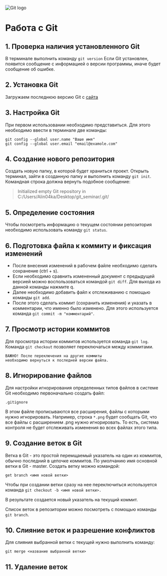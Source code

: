 ![Git logo](git-logo.jpg)
# Работа с Git

## 1. Проверка наличия установленного Git

В терминале выполнить команду `git version`
Если Git установлен, появится сообщение с информацией о версии программы, иначе будет сообщение об ошибке.

## 2. Установка Git
Загружаем последнюю версию Git с [сайта](https://git-scm.com/downloads)

## 3. Настройка Git 
При первом использовании необходимо представиться. Для этого необходимо ввести в терминале две команды:
```
git config --global user.name "Ваше имя"
git config --global user.email "email@examole.com"
```

## 4. Создание нового репозитория
Создать новую папку, в которой будет храниться проект. Открыть терминал, зайти в созданную папку и выполнить команду `git init`. Командная строка должна вернуть подобное сообщение:
> Initialized empty Git repository in C:/Users/Alin04ka/Desktop/git_seminar/.git/

 
## 5. Определение состояния
Чтобы посмотреть информацию о текущем состоянии репозитория необходимо использовать команду `git status`.

## 6. Подготовка файла к коммиту и фиксация изменений
* После внесения изменений в рабочем файле необходимо сделать сохранение (ctrl + s).
* Если необходимо сравнить измененный документ с предыдущей версией можно воспользоваться командой `git diff`. Для выхода из данной команды нажмите q.
* Далее необходимо добавить файл к отслеживанию с помощью команды `git add`.
* После этого сделать коммит (сохранить изменения) и указать в комментарии, что именно было изменено. Для этого используется команда `git commit -m "комментарий"`.

## 7. Просмотр истории коммитов 
 Для просмотра истории коммитов используется команда `git log`. Команда `git checkout` позволяет переключаться между коммитами. 
 ```
 ВАЖНО! После переключения на другие коммиты 
 необходимо вернуться к последней версии файла.
 ``` 

## 8. Игнорирование файлов

Для настройки игнорирования определенных типов файлов в системе Git необходимо первоначально создать файл:

`.gitignore`

В этом файле прописываются все расширения, файлы с которыми нужно игнорировать. Например, строка `*.png` будет сообщать Git, что все файлы с расширением .png нужно игнорировать. То есть, система контроля не будет отслеживать изменения во всех файлах этого типа.


## 9. Создание веток в Git
Ветка в Git  - это простой перемщаемый указатель на один из коммитов, обычно последний в цепочке коммитов. По умолчанию имя основной ветки в Git - master. 
Создать ветку можно командой:
```
get branch <имя новой ветки>
```
Чтобы при создании ветки сразу на нее переключиться используется команда `git checkout -b <имя новой ветки>.`

В результате  создается новый указатель на текущий коммит.

Список веток в репозитории можно посмотреть с помощью команды `git branch`.
## 10. Слияние веток и разрешение конфликтов
Для слияния выбранной ветки с текущей нужно выполнить команду:

`git merge <название выбранной ветки>`

## 11. Удаление веток
